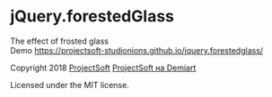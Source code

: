 # jQuery.forestedGlass
The effect of frosted glass  
Demo https://projectsoft-studionions.github.io/jquery.forestedglass/

Copyright 2018 [ProjectSoft](https://github.com/ProjectSoft-STUDIONIONS/) [ProjectSoft на Demiart](https://demiart.ru/forum/index.php?showuser=1393929)

Licensed under the MIT license.